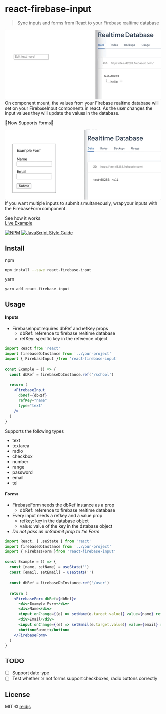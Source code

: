 # react-firebase-input

> Sync inputs and forms from React to your Firebase realtime database

![input animation](input1.gif)
On component mount, the values from your Firebase realtime database will set on your FirebaseInput components in react. As the user changes the input values they will update the values in the database. 

🎉Now Supports Forms🎉  

![form animation](form1.gif)
If you want multiple inputs to submit simultaneously, wrap your inputs with the FirebaseForm component. 

See how it works:  
[Live Example](https://reidjs.github.io/react-firebase-input/)


[![NPM](https://img.shields.io/npm/v/react-firebase-input.svg)](https://www.npmjs.com/package/react-firebase-input) [![JavaScript Style Guide](https://img.shields.io/badge/code_style-standard-brightgreen.svg)](https://standardjs.com)

## Install
npm  
```bash
npm install --save react-firebase-input
```

yarn  
```bash
yarn add react-firebase-input
```

## Usage

#### Inputs <FirebaseInput/>
- FirebaseInput requires dbRef and refKey props
  - dbRef: reference to firebase realtime database
  - refKey: specific key in the reference object

```jsx
import React from 'react'
import firebaseDbInstance from '../your-project'
import { FirebaseInput }from 'react-firebase-input'

const Example = () => {
  const dbRef = firebaseDbInstance.ref('/school')

  return (
    <FirebaseInput
      dbRef={dbRef} 
      refKey="name"
      type="text"
    />
  )
}

```

Supports the following types 
- text 
- textarea
- radio
- checkbox
- number
- range
- password
- email
- tel

#### Forms <FirebaseForm/>
- FirebaseForm needs the dbRef instance as a prop
  - dbRef: reference to firebase realtime database
- Every input needs a refkey and a value prop
  - refkey: key in the database object
  - value: value of the key in the database object
- *Do not pass an onSubmit prop to the Form*

```jsx
import React, { useState } from 'react'
import firebaseDbInstance from '../your-project'
import { FirebaseForm }from 'react-firebase-input'

const Example = () => {
  const [name, setName] = useState('')
  const [email, setEmail] = useState('')

  const dbRef = firebaseDbInstance.ref('/user')

  return (
    <FirebaseForm dbRef={dbRef}>
      <div>Example Form</div>
      <div>Name</div>
      <input onChange={(e) => setName(e.target.value)} value={name} refkey="name" />
      <div>Email</div>
      <input onChange={(e) => setEmail(e.target.value)} value={email} refkey="email" type="email" />
      <button>Submit</button>
    </FirebaseForm>
  )
}
```

## TODO

- [ ] Support date type
- [ ] Test whether or not forms support checkboxes, radio buttons correctly

## License

MIT © [reidjs](https://github.com/reidjs)
